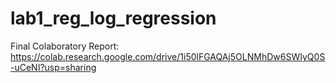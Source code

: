 # lab1_reg_log_regression

Final Colaboratory Report:
https://colab.research.google.com/drive/1i50lFGAQAj5OLNMhDw6SWIyQ0S-uCeNI?usp=sharing
